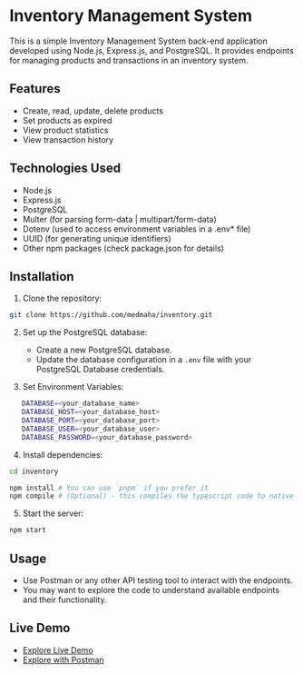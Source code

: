 # Inventory Management System

This is a simple Inventory Management System back-end application developed using Node.js, Express.js, and PostgreSQL.
It provides endpoints for managing products and transactions in an inventory system.

## Features

- Create, read, update, delete products
- Set products as expired
- View product statistics
- View transaction history

## Technologies Used

- Node.js
- Express.js
- PostgreSQL
- Multer (for parsing form-data | multipart/form-data)
- Dotenv (used to access environment variables in a .env\* file)
- UUID (for generating unique identifiers)
- Other npm packages (check package.json for details)

## Installation

1. Clone the repository:

```bash
git clone https://github.com/medmaha/inventory.git
```

2. Set up the PostgreSQL database:

   - Create a new PostgreSQL database.
   - Update the database configuration in a `.env` file with your PostgreSQL Database credentials.

3. Set Environment Variables:

```bash
   DATABASE=<your_database_name>
   DATABASE_HOST=<your_database_host>
   DATABASE_PORT=<your_database_port>
   DATABASE_USER=<your_database_user>
   DATABASE_PASSWORD=<your_database_password>
```

4. Install dependencies:

```bash
cd inventory
```

```bash
npm install # You can use `pnpm` if you prefer it
npm compile # (Optional) - this compiles the typescript code to native javascript
```

5. Start the server:

```bash
npm start
```

## Usage

- Use Postman or any other API testing tool to interact with the endpoints.
- You may want to explore the code to understand available endpoints and their functionality.

## Live Demo

- [Explore Live Demo](https://mahamed-inventory.vercel.app)
- [Explore with Postman](https://www.postman.com/deluxeguy/workspace/inventory-app/documentation/20045475-8f1f5b0d-500d-492d-9706-63beb50a2fe2)

